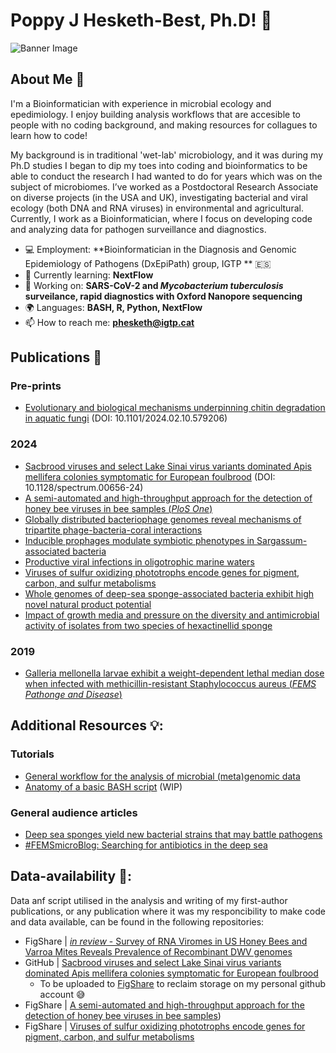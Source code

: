 # Poppy J Hesketh-Best, Ph.D! 👋

![Banner Image](your_banner_image_url_here)

## About Me 🚀

I'm a Bioinformatician with experience in microbial ecology and epedimiology. I enjoy building analysis workflows that are accesible to people with no coding background, and making resources for collagues to learn how to code!

My background is in traditional 'wet-lab' microbiology, and it was during my Ph.D studies I began to dip my toes into coding and bioinformatics to be able to conduct the research I had wanted to do for years which was on the subject of microbiomes. I’ve worked as a Postdoctoral Research Associate on diverse projects (in the USA and UK), investigating bacterial and viral ecology (both DNA and RNA viruses) in environmental and agricultural. Currently, I work as a Bioinformatician, where I focus on developing code and analyzing data for pathogen surveillance and diagnostics.

- :computer: Employment: **Bioinformatician in the Diagnosis and Genomic Epidemiology of Pathogens (DxEpiPath) group, IGTP ** :es:
- 🌱 Currently learning: **NextFlow**
- 🔭 Working on: **SARS-CoV-2 and *Mycobacterium tuberculosis* surveilance, rapid diagnostics with Oxford Nanopore sequencing**
- 🌍 Languages: **BASH, R, Python, NextFlow**
- 📫 How to reach me: **phesketh@igtp.cat**

## Publications :page_facing_up:

### Pre-prints
- [Evolutionary and biological mechanisms underpinning chitin degradation in aquatic fungi](https://doi.org/10.1101/2024.02.10.579206) (DOI: 10.1101/2024.02.10.579206)

### 2024
- [Sacbrood viruses and select Lake Sinai virus variants dominated Apis mellifera colonies symptomatic for European foulbrood](https://doi.org/10.1128/spectrum.00656-24) (DOI: 10.1128/spectrum.00656-24)
- [A semi-automated and high-throughput approach for the detection of honey bee viruses in bee samples (*PloS One*)](https://doi.org/10.1371/journal.pone.0297623)
- [Globally distributed bacteriophage genomes reveal mechanisms of tripartite phage-bacteria-coral interactions](https://doi.org/10.1101/2024.03.11.584349)
- [Inducible prophages modulate symbiotic phenotypes in Sargassum-associated bacteria](https://doi.org/10.21203/rs.3.rs-3867801/v1)
- [Productive viral infections in oligotrophic marine waters](https://doi.org/10.21203/rs.3.rs-3040647/v1)
- [Viruses of sulfur oxidizing phototrophs encode genes for pigment, carbon, and sulfur metabolisms](https://doi.org/10.1038/s43247-023-00796-4)
- [Whole genomes of deep-sea sponge-associated bacteria exhibit high novel natural product potential](https://doi.org/10.1093/femsmc/xtad005)
- [Impact of growth media and pressure on the diversity and antimicrobial activity of isolates from two species of hexactinellid sponge](https://doi.org/10.1099/mic.0.001123)
### 2019
- [Galleria mellonella larvae exhibit a weight-dependent lethal median dose when infected with methicillin-resistant Staphylococcus aureus (*FEMS Pathonge and Disease*)](https://doi.org/10.1093/femspd/ftab003)

## Additional Resources 💡:
### Tutorials
- [General workflow for the analysis of microbial (meta)genomic data](https://github.com/pjhesbest/microbial_meta-genomics_introduction)
- [Anatomy of a basic BASH script](https://github.com/pjhesbest/anatomy-of-a-bash) (WIP)
### General audience articles
- [Deep sea sponges yield new bacterial strains that may battle pathogens](https://www.the-microbiologist.com/news/deep-sea-sponges-yield-new-bacterial-strains-that-may-battle-pathogens/720.article)
- [#FEMSmicroBlog: Searching for antibiotics in the deep sea](https://fems-microbiology.org/femsmicroblog-searching-for-antibiotics-in-the-deep-sea/)

## Data-availability :eyes::
Data anf script utilised in the analysis and writing of my first-author publications, or any publication where it was my responcibility to make code and data available, can be found in the following repositories:
- FigShare | [*in review* - Survey of RNA Viromes in US Honey Bees and Varroa Mites Reveals Prevalence of Recombinant DWV genomes](https://figshare.com/account/home#/projects/205180)
- GitHub | [Sacbrood viruses and select Lake Sinai virus variants dominated Apis mellifera colonies symptomatic for European foulbrood]()
  - To be uploaded to [FigShare](https://figshare.com/account/items/26249036/edit) to reclaim storage on my personal github account :sweat_smile:
- FigShare | [A semi-automated and high-throughput approach for the detection of honey bee viruses in bee samples](https://figshare.com/account/home#/projects/171699))
- FigShare | [Viruses of sulfur oxidizing phototrophs encode genes for pigment, carbon, and sulfur metabolisms](https://figshare.com/account/home#/projects/162820)
